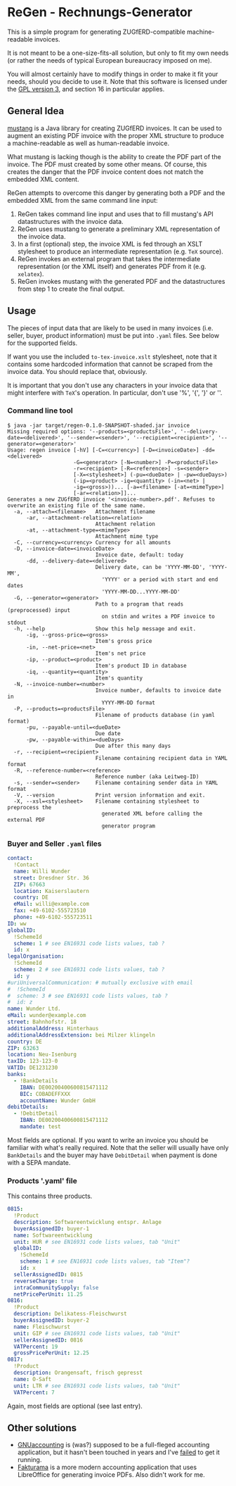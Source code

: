 # ReGen - Rechnungs-Generator

This is a simple program for generating ZUGfERD-compatible machine-readable invoices.

It is not meant to be a one-size-fits-all solution, but only to fit my own needs (or rather the needs of typical European bureaucracy imposed on me).

You will almost certainly have to modify things in order to make it fit your needs, should you decide to use it. Note that this software is licensed under the [GPL version 3](https://www.gnu.org/licenses/gpl-3.0), and section 16 in particular applies. 

## General Idea

[mustang](https://mustangproject.org/) is a Java library for creating ZUGfERD invoices. It can be used to augment an existing PDF invoice with the proper XML structure to produce a machine-readable as well as human-readable invoice. 

What mustang is lacking though is the ability to create the PDF part of the invoice. The PDF must created by some other means. Of course, this creates the danger that the PDF invoice content does not match the embedded XML content.  

ReGen attempts to overcome this danger by generating both a PDF and the embedded XML from the same command line input:

1. ReGen takes command line input and uses that to fill mustang's API datastructures with the invoice data.
2. ReGen uses mustang to generate a preliminary XML representation of the invoice data.
3. In a first (optional) step, the invoice XML is fed through an XSLT stylesheet to produce an intermediate representation (e.g. `TeX` source).
4. ReGen invokes an external program that takes the intermediate representation (or the XML itself) and generates PDF from it (e.g. `xelatex`).
5. ReGen invokes mustang with the generated PDF and the datastructures from step 1 to create the final output.

## Usage

The pieces of input data that are likely to be used in many invoices (i.e. seller, buyer, product information) must be put into `.yaml` files. See below for the supported fields.

If want you use the included `to-tex-invoice.xslt` stylesheet, note that it contains some hardcoded information that cannot be scraped from the invoice data. You should replace that, obviously.

It is important that you don't use any characters in your invoice data that might interfere with `TeX`'s operation. In particular, don't use '%', '{', '}' or '\'.

### Command line tool
```shell
$ java -jar target/regen-0.1.0-SNAPSHOT-shaded.jar invoice
Missing required options: '--products=<productsFile>', '--delivery-date=<delivered>', '--sender=<sender>', '--recipient=<recipient>', '--generator=<generator>'
Usage: regen invoice [-hV] [-C=<currency>] [-D=<invoiceDate>] -dd=<delivered>
                     -G=<generator> [-N=<number>] -P=<productsFile>
                     -r=<recipient> [-R=<reference>] -s=<sender>
                     [-X=<stylesheet>] (-pu=<dueDate> | -pw=<dueDays>)
                     (-ip=<product> -iq=<quantity> (-in=<net> |
                     -ig=<gross>))... [-a=<filename> [-at=<mimeType>]
                     [-ar=<relation>]]...
Generates a new ZUGfERD invoice '<invoice-number>.pdf'. Refuses to overwrite an existing file of the same name.
  -a, --attach=<filename>   Attachment filename
      -ar, --attachment-relation=<relation>
                            Attachment relation
      -at, --attachment-type=<mimeType>
                            Attachment mime type
  -C, --currency=<currency> Currency for all amounts
  -D, --invoice-date=<invoiceDate>
                            Invoice date, default: today
      -dd, --delivery-date=<delivered>
                            Delivery date, can be 'YYYY-MM-DD', 'YYYY-MM',
                              'YYYY' or a period with start and end dates
                              'YYYY-MM-DD...YYYY-MM-DD'
  -G, --generator=<generator>
                            Path to a program that reads (preprocessed) input
                              on stdin and writes a PDF invoice to stdout
  -h, --help                Show this help message and exit.
      -ig, --gross-price=<gross>
                            Item's gross price
      -in, --net-price=<net>
                            Item's net price
      -ip, --product=<product>
                            Item's product ID in database
      -iq, --quantity=<quantity>
                            Item's quantity
  -N, --invoice-number=<number>
                            Invoice number, defaults to invoice date in
                              YYYY-MM-DD format
  -P, --products=<productsFile>
                            Filename of products database (in yaml format)
      -pu, --payable-until=<dueDate>
                            Due date
      -pw, --payable-within=<dueDays>
                            Due after this many days
  -r, --recipient=<recipient>
                            Filename containing recipient data in YAML format
  -R, --reference-number=<reference>
                            Reference number (aka Leitweg-ID)
  -s, --sender=<sender>     Filename containing sender data in YAML format
  -V, --version             Print version information and exit.
  -X, --xsl=<stylesheet>    Filename containing stylesheet to preprocess the
                              generated XML before calling the external PDF
                              generator program
```

### Buyer and Seller `.yaml` files

```yaml
contact:
  !Contact
  name: Willi Wunder
  street: Dresdner Str. 36
  ZIP: 67663
  location: Kaiserslautern
  country: DE
  eMail: willi@example.com
  fax: +49-6102-555723510
  phone: +49-6102-555723511
ID: ww
globalID:
  !SchemeId
  scheme: 1 # see EN16931 code lists values, tab ?
  id: x
legalOrganisation:
  !SchemeId
  scheme: 2 # see EN16931 code lists values, tab ?
  id: y
#uriUniversalCommunication: # mutually exclusive with email
#  !SchemeId
#  scheme: 3 # see EN16931 code lists values, tab ?
#  id: z
name: Wunder Ltd.
eMail: wunder@example.com
street: Bahnhofstr. 18
additionalAddress: Hinterhaus
additionalAddressExtension: bei Milzer klingeln
country: DE
ZIP: 63263
location: Neu-Isenburg
taxID: 123-123-0
VATID: DE1231230
banks:
  - !BankDetails
    IBAN: DE00200400600815471112
    BIC: COBADEFFXXX
    accountName: Wunder GmbH
debitDetails:
  - !DebitDetail
    IBAN: DE00200400600815471112
    mandate: test
```

Most fields are optional. If you want to write an invoice you should be familiar with what's really required.
Note that the seller will usually have only `BankDetails` and the buyer may have `DebitDetail` when payment is done with a SEPA mandate.

### Products '.yaml' file

This contains three products.

```yaml
0815:
  !Product
  description: Softwareentwicklung entspr. Anlage
  buyerAssignedID: buyer-1
  name: Softwareentwicklung
  unit: HUR # see EN16931 code lists values, tab "Unit"
  globalID:
    !SchemeId
    scheme: 1 # see EN16931 code lists values, tab "Item"?
    id: x
  sellerAssignedID: 0815
  reverseCharge: true
  intraCommunitySupply: false
  netPricePerUnit: 11.25
0816:
  !Product
  description: Delikatess-Fleischwurst
  buyerAssignedID: buyer-2
  name: Fleischwurst
  unit: GIP # see EN16931 code lists values, tab "Unit"
  sellerAssignedID: 0816
  VATPercent: 19
  grossPricePerUnit: 12.25
0817:
  !Product
  description: Orangensaft, frisch gepresst
  name: O-Saft
  unit: LTR # see EN16931 code lists values, tab "Unit"
  VATPercent: 7
```
Again, most fields are optional (see last entry).

## Other solutions

* [GNUaccounting](https://www.gnuaccounting.org/) is (was?) supposed to be a full-fleged accounting application, but it hasn't been touched in years and I've [failed](https://github.com/pmconrad/gnuaccounting) to get it running.
* [Fakturama](https://www.fakturama.info/) is a more modern accounting application that uses LibreOffice for generating invoice PDFs. Also didn't work for me.
